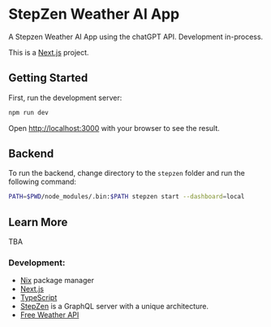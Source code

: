 # StepZen Weather AI App

A Stepzen Weather AI App using the chatGPT API.
Development in-process.


This is a [Next.js](https://nextjs.org/) project.
## Getting Started

First, run the development server:

```bash
npm run dev
```

Open [http://localhost:3000](http://localhost:3000) with your browser to see the result.
## Backend
To run the backend, change directory to the `stepzen` folder and run the following command:

```bash
PATH=$PWD/node_modules/.bin:$PATH stepzen start --dashboard=local
```


## Learn More
TBA

### Development:
- [Nix](https://nixos.org/) package manager
- [Next.js](https://nextjs.org/)
- [TypeScript](https://www.typescriptlang.org/)
- [StepZen](https://stepzen.com/) is a GraphQL server with a unique architecture.
- [Free Weather API](https://open-meteo.com/)
